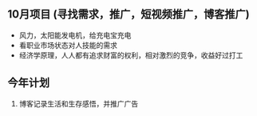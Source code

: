 ## 10月项目 (寻找需求，推广，短视频推广，博客推广)
- 风力，太阳能发电机，给充电宝充电
- 看职业市场状态对人技能的需求
- 经济学原理，人人都有追求财富的权利，相对激烈的竞争，收益好过打工

## 今年计划

1. 博客记录生活和生存感悟，并推广广告


